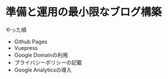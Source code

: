 # 準備と運用の最小限なブログ構築
やった順
* Github Pages
* Vuepress
* Google Domainの利用
* プライバシーポリシーの記載
* Google Analyticsの導入
